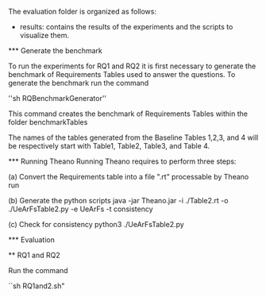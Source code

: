 The evaluation folder is organized as follows:

- results: contains the results of the experiments and the scripts to visualize them.

*** Generate the benchmark

To run the experiments for RQ1 and RQ2 it is first necessary to generate the benchmark of Requirements Tables used to answer the questions. To generate the benchmark run the command

''sh RQBenchmarkGenerator''

This command creates the benchmark of Requirements Tables within the folder benchmarkTables

The names of the tables generated from the Baseline Tables 1,2,3, and 4 will be respectively start with Table1, Table2, Table3, and Table 4.




*** Running Theano
Running Theano requires to perform three steps:

(a) Convert the Requirements table into a file ".rt"  processable by Theano run

(b) Generate the python scripts
	java -jar Theano.jar -i ./Table2.rt -o ./UeArFsTable2.py -e UeArFs -t consistency

(c) Check for consistency
	python3 ./UeArFsTable2.py


*** Evaluation

** RQ1 and RQ2

Run the command

``sh RQ1and2.sh"
